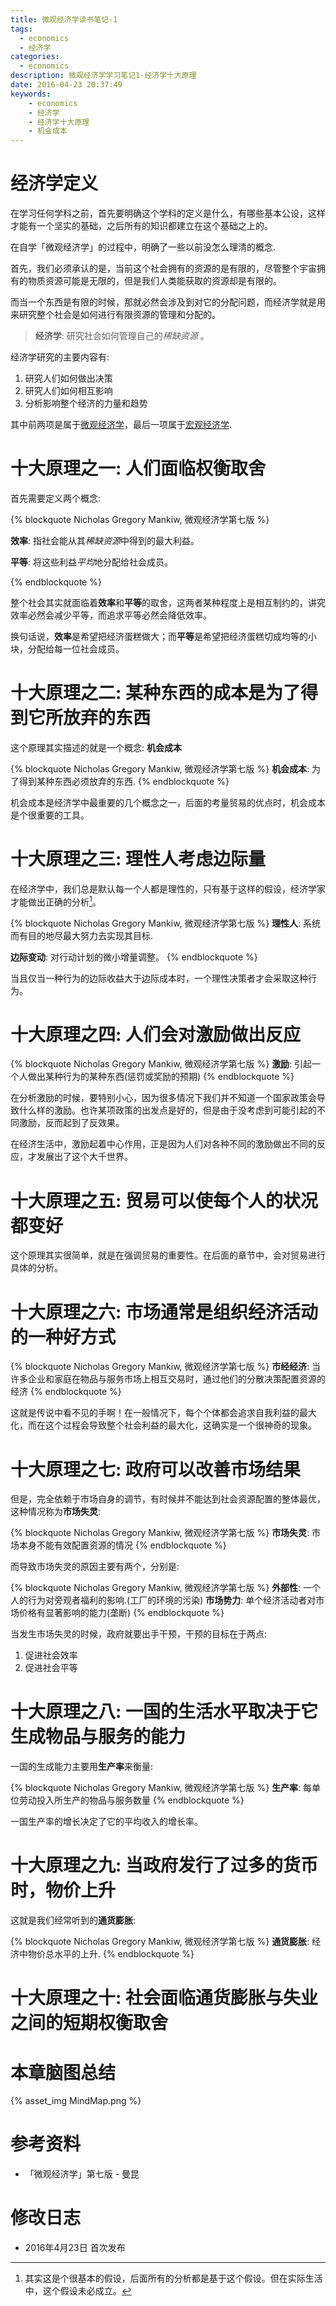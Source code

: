 ```yaml
---
title: 微观经济学读书笔记-1
tags:
  - economics
  - 经济学
categories:
  - economics
description: 微观经济学学习笔记1-经济学十大原理
date: 2016-04-23 20:37:49
keywords:
    - economics
    - 经济学
    - 经济学十大原理
    - 机会成本
---
```



# 经济学定义

在学习任何学科之前，首先要明确这个学科的定义是什么，有哪些基本公设，这样才能有一个坚实的基础，之后所有的知识都建立在这个基础之上的。

在自学「微观经济学」的过程中，明确了一些以前没怎么理清的概念.

首先，我们必须承认的是，当前这个社会拥有的资源的是有限的，尽管整个宇宙拥有的物质资源可能是无限的，但是我们人类能获取的资源却是有限的。

而当一个东西是有限的时候，那就必然会涉及到对它的分配问题，而经济学就是用来研究整个社会是如何进行有限资源的管理和分配的。

> **经济学**: 研究社会如何管理自己的*稀缺资源* 。

经济学研究的主要内容有:

1. 研究人们如何做出决策
2. 研究人们如何相互影响
3. 分析影响整个经济的力量和趋势

其中前两项是属于[微观经济学][microeconomics]，最后一项属于[宏观经济学][macroeconomics].

# 十大原理之一: 人们面临权衡取舍

首先需要定义两个概念:

{% blockquote Nicholas Gregory Mankiw, 微观经济学第七版 %}

**效率**: 指社会能从其*稀缺资源*中得到的最大利益。

**平等**: 将这些利益*平均*地分配给社会成员。

{% endblockquote %}


整个社会其实就面临着**效率**和**平等**的取舍，这两者某种程度上是相互制约的，讲究效率必然会减少平等，而追求平等必然会降低效率。

换句话说，**效率**是希望把经济蛋糕做大；而**平等**是希望把经济蛋糕切成均等的小块，分配给每一位社会成员。


# 十大原理之二: 某种东西的成本是为了得到它所放弃的东西

这个原理其实描述的就是一个概念: **机会成本**

{% blockquote Nicholas Gregory Mankiw, 微观经济学第七版 %}
**机会成本**: 为了得到某种东西必须放弃的东西.
{% endblockquote %}

机会成本是经济学中最重要的几个概念之一，后面的考量贸易的优点时，机会成本是个很重要的工具。

# 十大原理之三: 理性人考虑边际量

在经济学中，我们总是默认每一个人都是理性的，只有基于这样的假设，经济学家才能做出正确的分析[^1]。

{% blockquote Nicholas Gregory Mankiw, 微观经济学第七版 %}
**理性人**: 系统而有目的地尽最大努力去实现其目标.

**边际变动**: 对行动计划的微小增量调整。
{% endblockquote %}

当且仅当一种行为的边际收益大于边际成本时，一个理性决策者才会采取这种行为。


# 十大原理之四: 人们会对激励做出反应

{% blockquote Nicholas Gregory Mankiw, 微观经济学第七版 %}
**激励**: 引起一个人做出某种行为的某种东西(惩罚或奖励的预期)
{% endblockquote %}

在分析激励的时候，要特别小心，因为很多情况下我们并不知道一个国家政策会导致什么样的激励。也许某项政策的出发点是好的，但是由于没考虑到可能引起的不同激励，反而起到了反效果。

在经济生活中，激励起着中心作用，正是因为人们对各种不同的激励做出不同的反应，才发展出了这个大千世界。


# 十大原理之五: 贸易可以使每个人的状况都变好

这个原理其实很简单，就是在强调贸易的重要性。在后面的章节中，会对贸易进行具体的分析。

# 十大原理之六: 市场通常是组织经济活动的一种好方式

{% blockquote Nicholas Gregory Mankiw, 微观经济学第七版 %}
**市经经济**: 当许多企业和家庭在物品与服务市场上相互交易时，通过他们的分散决策配置资源的经济
{% endblockquote %}

这就是传说中看不见的手啊！在一般情况下，每个个体都会追求自我利益的最大化，而在这个过程会导致整个社会利益的最大化，这确实是一个很神奇的现象。

# 十大原理之七: 政府可以改善市场结果

但是，完全依赖于市场自身的调节，有时候并不能达到社会资源配置的整体最优，这种情况称为**市场失灵**:

{% blockquote Nicholas Gregory Mankiw, 微观经济学第七版 %}
**市场失灵**:  市场本身不能有效配置资源的情况
{% endblockquote %}

而导致市场失灵的原因主要有两个，分别是:

{% blockquote Nicholas Gregory Mankiw, 微观经济学第七版 %}
**外部性**: 一个人的行为对旁观者福利的影响.(工厂的环境的污染)
**市场势力**: 单个经济活动者对市场价格有显著影响的能力(垄断)
{% endblockquote %}

当发生市场失灵的时候，政府就要出手干预，干预的目标在于两点:

1. 促进社会效率
2. 促进社会平等

# 十大原理之八: 一国的生活水平取决于它生成物品与服务的能力

一国的生成能力主要用**生产率**来衡量:

{% blockquote Nicholas Gregory Mankiw, 微观经济学第七版 %}
**生产率**: 每单位劳动投入所生产的物品与服务数量
{% endblockquote %}

一国生产率的增长决定了它的平均收入的增长率。

# 十大原理之九: 当政府发行了过多的货币时，物价上升

这就是我们经常听到的**通货膨胀**:

{% blockquote Nicholas Gregory Mankiw, 微观经济学第七版 %}
**通货膨胀**: 经济中物价总水平的上升.
{% endblockquote %}

# 十大原理之十: 社会面临通货膨胀与失业之间的短期权衡取舍


# 本章脑图总结

{% asset_img MindMap.png %}


# 参考资料

- 「微观经济学」第七版 - 曼昆

# 修改日志

- 2016年4月23日 首次发布

[microeconomics]: https://zh.wikipedia.org/wiki/%E5%BE%AE%E8%A7%82%E7%BB%8F%E6%B5%8E%E5%AD%A6
[macroeconomics]: https://zh.wikipedia.org/wiki/%E5%AE%8F%E8%A7%82%E7%BB%8F%E6%B5%8E%E5%AD%A6

[^1]: 其实这是个很基本的假设，后面所有的分析都是基于这个假设。但在实际生活中，这个假设未必成立。






